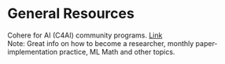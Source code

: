 # General Resources

Cohere for AI (C4AI) community programs. [Link](https://sites.google.com/cohere.com/c4ai-community/community-programs)\
Note: Great info on how to become a researcher, monthly paper-implementation practice, ML Math and other topics.



